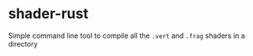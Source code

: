 # shader-rust

Simple command line tool to compile all the `.vert` and `.frag` shaders in a directory

